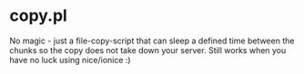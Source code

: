 copy.pl
=======

No magic - just a file-copy-script that can sleep a defined time between the chunks so the copy does not take down your server. Still works when you have no luck using nice/ionice :)
